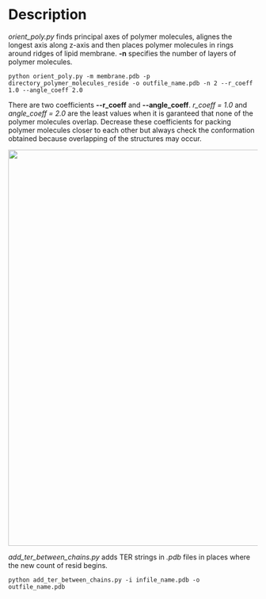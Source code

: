 # Description

*orient_poly.py* finds principal axes of polymer molecules, alignes the longest axis along z-axis and then places polymer molecules in rings around ridges of lipid membrane. **-n** specifies the number of layers of polymer molecules.
```
python orient_poly.py -m membrane.pdb -p directory_polymer_molecules_reside -o outfile_name.pdb -n 2 --r_coeff 1.0 --angle_coeff 2.0
```
There are two coefficients **--r_coeff** and **--angle_coeff**. *r_coeff = 1.0* and *angle_coeff = 2.0* are the least values when it is garanteed that none of the polymer molecules overlap. Decrease these coefficients for packing polymer molecules closer to each other but always check the conformation obtained because overlapping of the structures may occur.

<p align="center">
  <img width="800" src="../images/starting_configuration.jpg">
</p>

*add_ter_between_chains.py* adds TER strings in *.pdb* files in places where the new count of resid begins.
```
python add_ter_between_chains.py -i infile_name.pdb -o outfile_name.pdb
```
